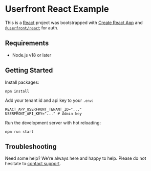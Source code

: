 # Userfront React Example

This is a [React](https://react.dev/) project was bootstrapped with [Create React App](https://github.com/facebook/create-react-app) and [`@userfront/react`](https://www.npmjs.com/package/@userfront/react) for auth.

## Requirements

- Node.js v18 or later

## Getting Started

Install packages:

```shell
npm install
```

Add your tenant id and api key to your `.env`:

```shell
REACT_APP_USERFRONT_TENANT_ID="..."
USERFRONT_API_KEY="..." # Admin key
```

Run the development server with hot reloading:

```shell
npm run start
```

## Troubleshooting

Need some help? We're always here and happy to help. Please do not hesitate to [contact support](https://userfront.com/contact).
